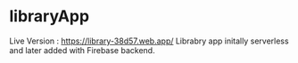 # libraryApp

Live Version : https://library-38d57.web.app/
Librabry app initally serverless and later added with Firebase backend.
